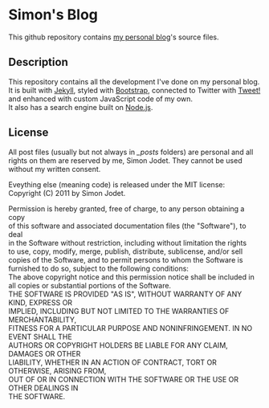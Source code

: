 # Simon's Blog #
This github repository contains [my personal blog](http://blog.jodet.com)'s source files.

## Description ##
This repository contains all the development I've done on my personal blog.  
It is built with [Jekyll](http://jekyllrb.com/), styled with [Bootstrap](http://twitter.github.com/bootstrap/), connected to Twitter with [Tweet!](http://tweet.seaofclouds.com/) and enhanced with custom JavaScript code of my own.  
It also has a search engine built on [Node.js](http://nodejs.org/).

## License ##
All post files (usually but not always in *\_posts* folders) are personal and all rights on them are reserved by me, Simon Jodet. They cannot be used without my written consent.

Eveything else (meaning code) is released under the MIT license:  
Copyright (C) 2011 by Simon Jodet.

Permission is hereby granted, free of charge, to any person obtaining a copy  
of this software and associated documentation files (the "Software"), to deal  
in the Software without restriction, including without limitation the rights  
to use, copy, modify, merge, publish, distribute, sublicense, and/or sell  
copies of the Software, and to permit persons to whom the Software is  
furnished to do so, subject to the following conditions:  
The above copyright notice and this permission notice shall be included in  
all copies or substantial portions of the Software.  
THE SOFTWARE IS PROVIDED "AS IS", WITHOUT WARRANTY OF ANY KIND, EXPRESS OR  
IMPLIED, INCLUDING BUT NOT LIMITED TO THE WARRANTIES OF MERCHANTABILITY,  
FITNESS FOR A PARTICULAR PURPOSE AND NONINFRINGEMENT. IN NO EVENT SHALL THE  
AUTHORS OR COPYRIGHT HOLDERS BE LIABLE FOR ANY CLAIM, DAMAGES OR OTHER  
LIABILITY, WHETHER IN AN ACTION OF CONTRACT, TORT OR OTHERWISE, ARISING FROM,  
OUT OF OR IN CONNECTION WITH THE SOFTWARE OR THE USE OR OTHER DEALINGS IN  
THE SOFTWARE.